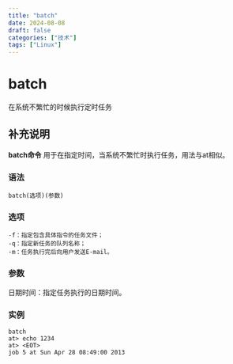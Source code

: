 ```yaml
---
title: "batch"
date: 2024-08-08
draft: false
categories: ["技术"]
tags: ["Linux"]
---
```

batch
===

在系统不繁忙的时候执行定时任务

## 补充说明

**batch命令** 用于在指定时间，当系统不繁忙时执行任务，用法与at相似。

###  语法

```shell
batch(选项)(参数)
```

###  选项

```shell
-f：指定包含具体指令的任务文件；
-q：指定新任务的队列名称；
-m：任务执行完后向用户发送E-mail。
```

###  参数

日期时间：指定任务执行的日期时间。

###  实例

```shell
batch 
at> echo 1234
at> <EOT>
job 5 at Sun Apr 28 08:49:00 2013
```


